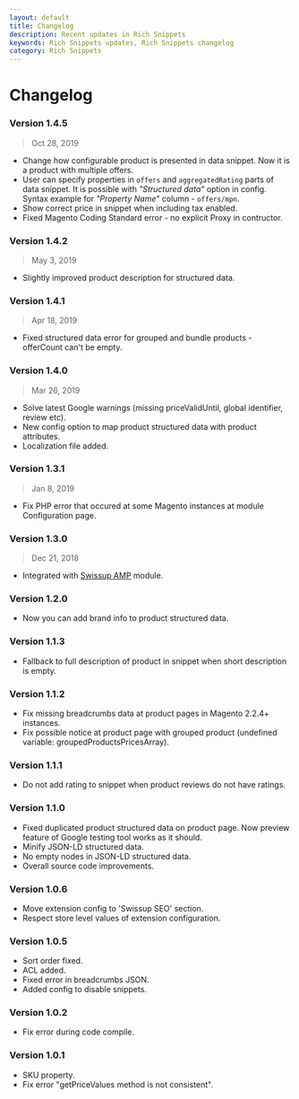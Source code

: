 ```yaml
---
layout: default
title: Changelog
description: Recent updates in Rich Snippets
keywords: Rich Snippets updates, Rich Snippets changelog
category: Rich Snippets
---
```


# Changelog

### Version 1.4.5

> Oct 28, 2019

 -  Change how configurable product is presented in data snippet. Now it is a product with multiple offers.
 -  User can specify properties in `offers` and `aggregatedRating` parts of data snippet. It is possible with _"Structured data"_ option in config. Syntax example for _"Property Name"_ column - `offers/mpn`.
 -  Show correct price in snippet when including tax enabled.
 -  Fixed Magento Coding Standard error - no explicit Proxy in contructor.

### Version 1.4.2

> May 3, 2019

 -  Slightly improved product description for structured data.

### Version 1.4.1

> Apr 18, 2019

 -  Fixed structured data error for grouped and bundle products - offerCount can't be empty.

### Version 1.4.0

> Mar 26, 2019

 -  Solve latest Google warnings (missing priceValidUntil, global identifier, review etc).
 -  New config option to map product structured data with product attributes.
 -  Localization file added.

### Version 1.3.1

> Jan 8, 2019

 -  Fix PHP error that occured at some Magento instances at module Configuration page.

### Version 1.3.0

> Dec 21, 2018

 -  Integrated with [Swissup AMP](/m2/extensions/amp/) module.

### Version 1.2.0

 -  Now you can add brand info to product structured data.

### Version 1.1.3

 -  Fallback to full description of product in snippet when short description is empty.

### Version 1.1.2

 -  Fix missing breadcrumbs data at product pages in Magento 2.2.4+ instances.
 -  Fix possible notice at product page with grouped product (undefined variable: groupedProductsPricesArray).

### Version 1.1.1

 -  Do not add rating to snippet when product reviews do not have ratings.

### Version 1.1.0

 -  Fixed duplicated product structured data on product page. Now preview feature of Google testing tool works as it should.
 -  Minify JSON-LD structured data.
 -  No empty nodes in JSON-LD structured data.
 -  Overall source code improvements.

### Version 1.0.6

 - Move extension config to 'Swissup SEO' section.
 - Respect store level values of extension configuration.

### Version 1.0.5

 -  Sort order fixed.
 -  ACL added.
 -  Fixed error in breadcrumbs JSON.
 -  Added config to disable snippets.

### Version 1.0.2

 -  Fix error during code compile.

### Version 1.0.1

 -  SKU property.
 -  Fix error "getPriceValues method is not consistent".
